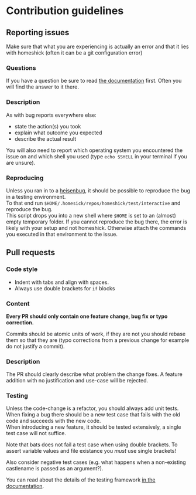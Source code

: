 # Contribution guidelines #

## Reporting issues ##
Make sure that what you are experiencing is actually an error and that it lies with homeshick (often it can be a git configuration error)

### Questions ###
If you have a question be sure to read [the documentation](https://github.com/andsens/homeshick/wiki) first.
Often you will find the answer to it there.

### Description ###
As with bug reports everywhere else:
* state the action(s) you took
* explain what outcome you expected
* describe the actual result

You will also need to report which operating system you encountered the issue on
and which shell you used (type `echo $SHELL` in your terminal if you are unsure).


### Reproducing ###
Unless you ran in to a [heisenbug](http://en.wikipedia.org/wiki/Heisenbug), 
it should be possible to reproduce the bug in a testing environment.  
To that end run `$HOME/.homesick/repos/homeshick/test/interactive` and reproduce the bug.  
This script drops you into a new shell where `$HOME` is set to an (almost) empty temporary folder.
If you cannot reproduce the bug there, the error is likely with your setup and not homeshick.
Otherwise attach the commands you executed in that environment to the issue.

## Pull requests ##

### Code style ###
* Indent with tabs and align with spaces.
* Always use double brackets for `if` blocks

### Content ###
**Every PR should only contain one feature change, bug fix or typo correction.**

Commits should be atomic units of work, if they are not you should rebase them so that they are
(typo corrections from a previous change for example do not justify a commit).

### Description ###
The PR should clearly describe what problem the change fixes.
A feature addition with no justification and use-case will be rejected.

### Testing ###
Unless the code-change is a refactor, you should always add unit tests.  
When fixing a bug there should be a new test case that fails with the old code and succeeds with the new code.  
When introducing a new feature, it should be tested extensively, a single test case will not suffice.

Note that bats does not fail a test case when using double brackets.
To assert variable values and file existance you *must* use single brackets!

Also consider negative test cases (e.g. what happens when a non-existing castlename is passed as an argument?).

You can read about the details of the testing framework
[in the documentation](https://github.com/andsens/homeshick/wiki/Testing).
